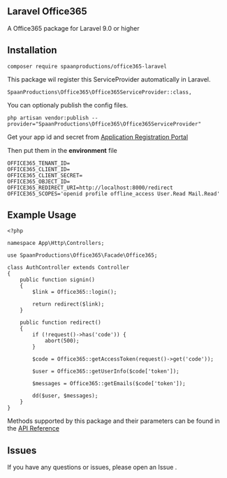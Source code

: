 ## Laravel Office365

A Office365 package for Laravel 9.0 or higher
 
## Installation

````
composer require spaanproductions/office365-laravel
````

This package wil register this ServiceProvider automatically in Laravel.
````
SpaanProductions\Office365\Office365ServiceProvider::class,
````

You can optionaly publish the config files.
````
php artisan vendor:publish --provider="SpaanProductions\Office365\Office365ServiceProvider"
````

Get your app id and secret from [Application Registration Portal](https://portal.azure.com/#blade/Microsoft_AAD_RegisteredApps/ApplicationsListBlade) 

Then put them in the **environment** file

````
OFFICE365_TENANT_ID=
OFFICE365_CLIENT_ID=
OFFICE365_CLIENT_SECRET=
OFFICE365_OBJECT_ID=
OFFICE365_REDIRECT_URI=http://localhost:8000/redirect
OFFICE365_SCOPES='openid profile offline_access User.Read Mail.Read'
````

## Example Usage
````
<?php

namespace App\Http\Controllers;

use SpaanProductions\Office365\Facade\Office365;

class AuthController extends Controller
{
    public function signin()
    {
        $link = Office365::login();

        return redirect($link);
    }

    public function redirect()
    {
        if (!request()->has('code')) {
            abort(500);
        }

        $code = Office365::getAccessToken(request()->get('code'));

        $user = Office365::getUserInfo($code['token']);

        $messages = Office365::getEmails($code['token']);

        dd($user, $messages);
    }
}
 ````

Methods supported by this package and their parameters can be found in the [API Reference](https://docs.microsoft.com/en-us/outlook/rest/php-tutorial) 

## Issues
If you have any questions or issues, please open an Issue .
